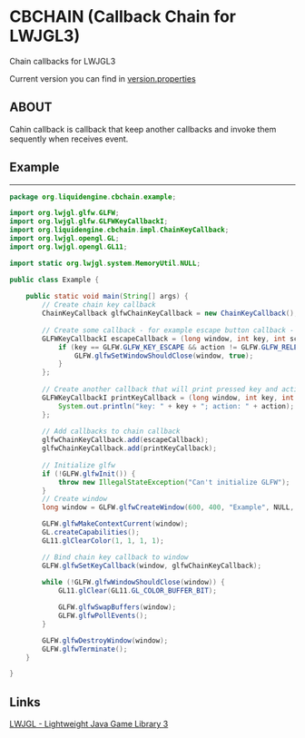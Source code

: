 # CBCHAIN (Callback Chain for LWJGL3)

Chain callbacks for LWJGL3

Current version you can find in [version.properties](version.properties)

## ABOUT
Cahin callback is callback that keep another callbacks and invoke them sequently when receives event. 

## Example
-------

```java
package org.liquidengine.cbchain.example;

import org.lwjgl.glfw.GLFW;
import org.lwjgl.glfw.GLFWKeyCallbackI;
import org.liquidengine.cbchain.impl.ChainKeyCallback;
import org.lwjgl.opengl.GL;
import org.lwjgl.opengl.GL11;

import static org.lwjgl.system.MemoryUtil.NULL;

public class Example {
    
    public static void main(String[] args) {
        // Create chain key callback
        ChainKeyCallback glfwChainKeyCallback = new ChainKeyCallback();
        
        // Create some callback - for example escape button callback - to exit from app 
        GLFWKeyCallbackI escapeCallback = (long window, int key, int scancode, int action, int mods) -> {
            if (key == GLFW.GLFW_KEY_ESCAPE && action != GLFW.GLFW_RELEASE) {
                GLFW.glfwSetWindowShouldClose(window, true);
            }
        };
        
        // Create another callback that will print pressed key and action
        GLFWKeyCallbackI printKeyCallback = (long window, int key, int scancode, int action, int mods) -> {
            System.out.println("key: " + key + "; action: " + action);
        };
        
        // Add callbacks to chain callback
        glfwChainKeyCallback.add(escapeCallback);
        glfwChainKeyCallback.add(printKeyCallback);
        
        // Initialize glfw
        if (!GLFW.glfwInit()) {
            throw new IllegalStateException("Can't initialize GLFW");
        }
        // Create window
        long window = GLFW.glfwCreateWindow(600, 400, "Example", NULL, NULL);

        GLFW.glfwMakeContextCurrent(window);
        GL.createCapabilities();
        GL11.glClearColor(1, 1, 1, 1);

        // Bind chain key callback to window
        GLFW.glfwSetKeyCallback(window, glfwChainKeyCallback);
        
        while (!GLFW.glfwWindowShouldClose(window)) {
            GL11.glClear(GL11.GL_COLOR_BUFFER_BIT);

            GLFW.glfwSwapBuffers(window);
            GLFW.glfwPollEvents();
        }

        GLFW.glfwDestroyWindow(window);
        GLFW.glfwTerminate();
    }

}
```

Links
-------------------------------
[LWJGL - Lightweight Java Game Library 3](https://github.com/LWJGL/lwjgl3)
